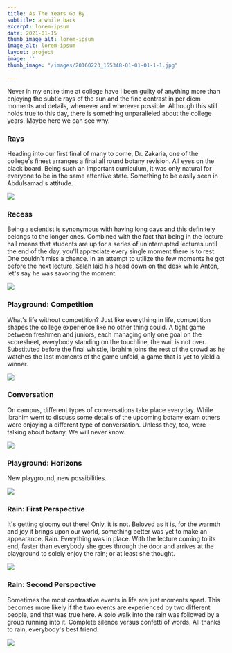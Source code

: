 ```yaml
---
title: As The Years Go By
subtitle: a while back
excerpt: lorem-ipsum
date: 2021-01-15
thumb_image_alt: lorem-ipsum
image_alt: lorem-ipsum
layout: project
image: ''
thumb_image: "/images/20160223_155348-01-01-01-1-1.jpg"

---
```

Never in my entire time at college have I been guilty of anything more than enjoying the subtle rays of the sun and the fine contrast in per diem moments and details, whenever and wherever possible. Although this still holds true to this day, there is something unparalleled about the college years. Maybe here we can see why.

### Rays

Heading into our first final of many to come, Dr. Zakaria, one of the college's finest arranges a final all round botany revision. All eyes on the black board. Being such an important curriculum, it was only natural for everyone to be in the same attentive state. Something to be easily seen in Abdulsamad's attitude.

![](/images/img_20151212_224134.jpg)

### Recess

Being a scientist is synonymous with having long days and this definitely belongs to the longer ones. Combined with the fact that being in the lecture hall means that students are up for a series of uninterrupted lectures until the end of the day, you'll appreciate every single moment there is to rest. One couldn't miss a chance. In an attempt to utilize the few moments he got before the next lecture, Salah laid his head down on the desk while Anton, let's say he was savoring the moment.

![](/images/20160223_155348-01-01-01-1.jpg)

### Playground: Competition

What's life without competition? Just like everything in life, competition  shapes the college experience like no other thing could. A tight game between freshmen and juniors, each managing only one goal on the scoresheet, everybody standing on the touchline, the wait is not over. Substituted before the final whistle, Ibrahim joins the rest of the crowd as he watches the last moments of the game unfold, a game that is yet to yield a winner.

![](/images/20160319_172456-01.jpeg.jpg)

### Conversation

On campus, different types of conversations take place everyday. While Ibrahim went to discuss some details of the upcoming botany exam others were enjoying a different type of conversation. Unless they, too, were talking about botany. We will never know.

![](/images/20160523_164422-01-1.jpg)

### Playground: Horizons

New playground, new possibilities.

![](/images/20171127_151939-01.jpeg.jpg)

### Rain: First Perspective

It's getting gloomy out there! Only, it is not. Beloved as it is, for the warmth and joy it brings upon our world, something better was yet to make an appearance. Rain. Everything was in place. With the lecture coming to its end, faster than everybody she goes through the door and arrives at the playground to solely enjoy the rain; or at least she thought.

![](/images/20181206_150958-02-2.jpg)

### Rain: Second Perspective

Sometimes the most contrastive events in life are just moments apart. This becomes more likely if the two events are experienced by two different people, and that was true here. A solo walk into the rain was followed by a group running into it. Complete silence versus confetti of words. All thanks to rain, everybody's best friend.

![](/images/20181206_150725-01-jpeg.jpg)